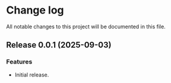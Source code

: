 # Change log

All notable changes to this project will be documented in this file.

## Release 0.0.1 (2025-09-03)

### Features

* Initial release.
